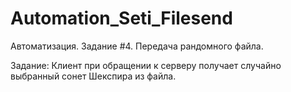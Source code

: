 # Automation_Seti_Filesend
Автоматизация. Задание #4. Передача рандомного файла.

Задание:
Клиент при обращении к серверу получает случайно выбранный сонет Шекспира из файла.
